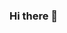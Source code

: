 ### Hi there 👋

<!--
**CodingFun2021/CodingFun2021** is a ✨ _special_ ✨ repository because its `README.md` (this file) appears on your GitHub profile.

Here are some ideas to get you started:

- 🔭 I’m currently working on golang and back-end development.
- 🌱 I’m currently learning golang, data science and data analysis specifically, the AI courses.
- 👯 I’m looking to collaborate on Python programming, LEGO MindStorms Python/blockly language programming.
- 💬 Ask me about Python Programming, Scratch 3.0 programming, LEGO MindStorms/Spike modelling/coding.
- 📫 How to reach me: claudia.yao2012@gmail.com
- 😄 Pronouns: She/her
- ⚡ Fun fact: visit my website www.thecodingfun.com. I am teaching kids/teenagers for coding. I like playing piano.
-->
